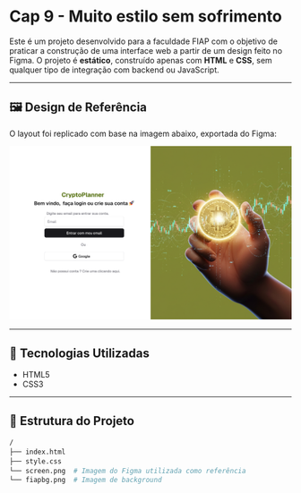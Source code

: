 # Cap 9 - Muito estilo sem sofrimento

Este é um projeto desenvolvido para a faculdade FIAP com o objetivo de praticar a construção de uma interface web a partir de um design feito no Figma. O projeto é **estático**, construído apenas com **HTML** e **CSS**, sem qualquer tipo de integração com backend ou JavaScript.

---

## 🖼️ Design de Referência

O layout foi replicado com base na imagem abaixo, exportada do Figma:

![Tela do Figma](./screen.png)

---

## 🚀 Tecnologias Utilizadas

- HTML5
- CSS3

---

## 📁 Estrutura do Projeto

```bash
/
├── index.html
├── style.css
└── screen.png  # Imagem do Figma utilizada como referência
└── fiapbg.png  # Imagem de background
```
